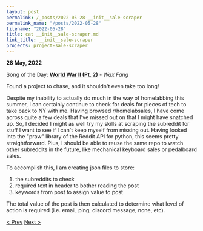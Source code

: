 ```yaml
---
layout: post
permalink: /_posts/2022-05-28-__init__sale-scraper
permalink_name: "/posts/2022-05-28"
filename: "2022-05-28"
title: cat __init__sale-scraper.md
link_title: __init__sale-scraper
projects: project-sale-scraper
---
```

**28 May, 2022**

Song of the Day: [**World War II (Pt. 2)**](https://youtu.be/51wZem-UwPI) - *Wax Fang*

Found a project to chase, and it shouldn't even take too long!

Despite my inability to actually do much in the way of homelabbing this summer, I can certainly continue to check for deals for pieces of tech to take back to NY with me. Having browsed r/homelabsales, I have come across quite a few deals that I've missed out on that I might have snatched up. So, I decided I might as well try my skills at scraping the subreddit for stuff I want to see if I can't keep myself from missing out. Having looked into the "praw" library of the Reddit API for python, this seems pretty straightforward. Plus, I should be able to reuse the same repo to watch other subreddits in the future, like mechanical keyboard sales or pedalboard sales.

To accomplish this, I am creating json files to store:

1. the subreddits to check
2. required text in header to bother reading the post
3. keywords from post to assign value to post

The total value of the post is then calculated to determine what level of action is required (i.e. email, ping, discord message, none, etc).

[< Prev](/_posts/2022-05-27-web_maintenace)    [Next >](/all_caught_up)
